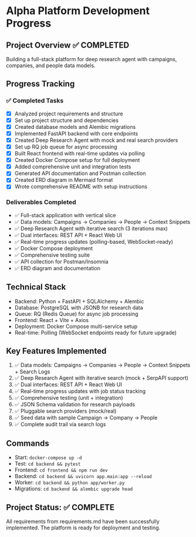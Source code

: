 # Alpha Platform Development Progress

## Project Overview ✅ COMPLETED
Building a full-stack platform for deep research agent with campaigns, companies, and people data models.

## Progress Tracking

### ✅ Completed Tasks
- [x] Analyzed project requirements and structure
- [x] Set up project structure and dependencies
- [x] Created database models and Alembic migrations
- [x] Implemented FastAPI backend with core endpoints
- [x] Created Deep Research Agent with mock and real search providers
- [x] Set up RQ job queue for async processing
- [x] Built React frontend with real-time updates via polling
- [x] Created Docker Compose setup for full deployment
- [x] Added comprehensive unit and integration tests
- [x] Generated API documentation and Postman collection
- [x] Created ERD diagram in Mermaid format
- [x] Wrote comprehensive README with setup instructions

### Deliverables Completed
- ✅ Full-stack application with vertical slice
- ✅ Data models: Campaigns → Companies → People → Context Snippets
- ✅ Deep Research Agent with iterative search (3 iterations max)
- ✅ Dual interfaces: REST API + React Web UI
- ✅ Real-time progress updates (polling-based, WebSocket-ready)
- ✅ Docker Compose deployment
- ✅ Comprehensive testing suite
- ✅ API collection for Postman/Insomnia
- ✅ ERD diagram and documentation

## Technical Stack
- Backend: Python + FastAPI + SQLAlchemy + Alembic
- Database: PostgreSQL with JSONB for research data
- Queue: RQ (Redis Queue) for async job processing
- Frontend: React + Vite + Axios
- Deployment: Docker Compose multi-service setup
- Real-time: Polling (WebSocket endpoints ready for future upgrade)

## Key Features Implemented
1. ✅ Data models: Campaigns → Companies → People → Context Snippets + Search Logs
2. ✅ Deep Research Agent with iterative search (mock + SerpAPI support)
3. ✅ Dual interfaces: REST API + React Web UI
4. ✅ Real-time progress updates with job status tracking
5. ✅ Comprehensive testing (unit + integration)
6. ✅ JSON Schema validation for research payloads
7. ✅ Pluggable search providers (mock/real)
8. ✅ Seed data with sample Campaign → Company → People
9. ✅ Complete audit trail via search logs

## Commands
- Start: `docker-compose up -d`
- Test: `cd backend && pytest`
- Frontend: `cd frontend && npm run dev`
- Backend: `cd backend && uvicorn app.main:app --reload`
- Worker: `cd backend && python app/worker.py`
- Migrations: `cd backend && alembic upgrade head`

## Project Status: ✅ COMPLETE
All requirements from requirements.md have been successfully implemented. The platform is ready for deployment and testing.